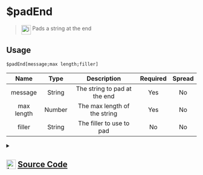 # $padEnd
> <img align="top" src="https://upload.wikimedia.org/wikipedia/commons/thumb/e/e4/Infobox_info_icon.svg/160px-Infobox_info_icon.svg.png?20150409153300" alt="image" width="25" height="auto"> Pads a string at the end
## Usage
```
$padEnd[message;max length;filler]
```
| Name | Type | Description | Required | Spread
| :---: | :---: | :---: | :---: | :---: |
message | String | The string to pad at the end | Yes | No
max length | Number | The max length of the string | Yes | No
filler | String | The filler to use to pad | No | No
<details>
<summary>
    
## <img align="top" src="https://cdn4.iconfinder.com/data/icons/iconsimple-logotypes/512/github-512.png" alt="image" width="25" height="auto">  [Source Code](https://github.com/tryforge/ForgeScript-V2/blob/main/src/native/padEnd.ts)
    
</summary>
    
```ts
import { ArgType, NativeFunction, Return } from "../structures"

export default new NativeFunction({
    name: "$padEnd",
    version: "1.0.6",
    description: "Pads a string at the end",
    brackets: true,
    unwrap: true,
    args: [
        {
            name: "message",
            description: "The string to pad at the end",
            rest: false,
            required: true,
            type: ArgType.String,
        },
        {
            name: "max length",
            description: "The max length of the string",
            rest: false,
            required: true,
            type: ArgType.Number,
        },
        {
            name: "filler",
            description: "The filler to use to pad",
            rest: false,
            type: ArgType.String,
        },
    ],
    execute(_, [str, max, filler]) {
        return Return.success(str.padEnd(max, filler || undefined))
    },
})

```
    
</details>